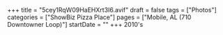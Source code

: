 +++
title = "5cey1RqW09HaEHXrt3I6.avif"
draft = false
tags = ["Photos"]
categories = ["ShowBiz Pizza Place"]
pages = ["Mobile, AL (710 Downtowner Loop)"]
startDate = ""
+++
2010's
